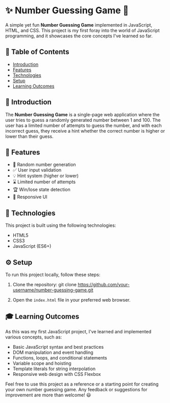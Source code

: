 # :sparkles: Number Guessing Game :1234:

A simple yet fun **Number Guessing Game** implemented in JavaScript, HTML, and CSS. This project is my first foray into the world of JavaScript programming, and it showcases the core concepts I've learned so far.

## :bookmark_tabs: Table of Contents

- [Introduction](#introduction)
- [Features](#features)
- [Technologies](#technologies)
- [Setup](#setup)
- [Learning Outcomes](#learning-outcomes)

## :loudspeaker: Introduction

The **Number Guessing Game** is a single-page web application where the user tries to guess a randomly generated number between 1 and 100. The user has a limited number of attempts to guess the number, and with each incorrect guess, they receive a hint whether the correct number is higher or lower than their guess.

## :star2: Features

- :arrows_counterclockwise: Random number generation
- :white_check_mark: User input validation
- :bulb: Hint system (higher or lower)
- :hourglass: Limited number of attempts
- :trophy: Win/lose state detection
- :iphone: Responsive UI

## :wrench: Technologies

This project is built using the following technologies:

- HTML5
- CSS3
- JavaScript (ES6+)

## :gear: Setup

To run this project locally, follow these steps:

1. Clone the repository:
git clone https://github.com/your-username/number-guessing-game.git

2. Open the `index.html` file in your preferred web browser.

## :mortar_board: Learning Outcomes

As this was my first JavaScript project, I've learned and implemented various concepts, such as:

- Basic JavaScript syntax and best practices
- DOM manipulation and event handling
- Functions, loops, and conditional statements
- Variable scope and hoisting
- Template literals for string interpolation
- Responsive web design with CSS Flexbox

Feel free to use this project as a reference or a starting point for creating your own number guessing game. Any feedback or suggestions for improvement are more than welcome! :smiley:
